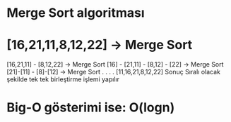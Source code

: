 # Merge Sort algoritması
# [16,21,11,8,12,22] -> Merge Sort 
[16,21,11] - [8,12,22] -> Merge Sort
[16] - [21,11] -    [8,12] -   [22] -> Merge Sort
      [21]-[11] -  [8]-[12]   -> Merge Sort 
  .
  .
  .
  .
  [11,16,21,8,12,22] Sonuç
Sıralı olacak şekilde tek tek birleştirme işlemi yapılır
  
# Big-O gösterimi ise: O(logn)
